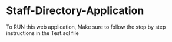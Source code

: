 # Staff-Directory-Application

To RUN this web application, Make sure to follow the step by step instructions in the Test.sql file
